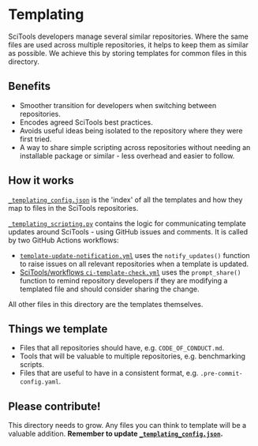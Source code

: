 # Templating

SciTools developers manage several similar repositories. Where the same files
are used across multiple repositories, it helps to keep them as similar as
possible. We achieve this by storing templates for common files in this
directory.

## Benefits

- Smoother transition for developers when switching between repositories.
- Encodes agreed SciTools best practices.
- Avoids useful ideas being isolated to the repository where they were first 
tried. 
- A way to share simple scripting across repositories without needing an
installable package or similar - less overhead and easier to follow.

## How it works

[`_templating_config.json`](_templating_config.json) is the 'index' of all the
templates and how they map to files in the SciTools repositories.

[`_templating_scripting.py`](_templating_scripting.py) contains the logic for
communicating template updates around SciTools - using GitHub issues and
comments. It is called by two GitHub Actions workflows:

- [`template-update-notification.yml`](../.github/workflows/template-update-notification.yml)
uses the `notify_updates()` function to raise issues on all relevant
repositories when a template is updated.
- [SciTools/workflows `ci-template-check.yml`](https://github.com/SciTools/workflows/blob/main/.github/workflows/ci-template-check.yml)
uses the `prompt_share()` function to remind repository developers if they are
modifying a templated file and should consider sharing the change.

All other files in this directory are the templates themselves.

## Things we template

- Files that all repositories should have, e.g. `CODE_OF_CONDUCT.md`.
- Tools that will be valuable to multiple repositories, e.g. benchmarking
scripts.
- Files that are useful to have in a consistent format, e.g. 
`.pre-commit-config.yaml`.

## Please contribute!

This directory needs to grow. Any files you can think to template will be a 
valuable addition.
**Remember to update [`_templating_config.json`](_templating_config.json).**
